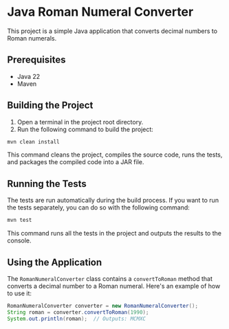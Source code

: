 # Java Roman Numeral Converter

This project is a simple Java application that converts decimal numbers to Roman numerals.

## Prerequisites

- Java 22
- Maven

## Building the Project

1. Open a terminal in the project root directory.
2. Run the following command to build the project:

```bash
mvn clean install
```

This command cleans the project, compiles the source code, runs the tests, and packages the compiled code into a JAR file.

## Running the Tests

The tests are run automatically during the build process. If you want to run the tests separately, you can do so with the following command:

```bash
mvn test
```

This command runs all the tests in the project and outputs the results to the console.

## Using the Application

The `RomanNumeralConverter` class contains a `convertToRoman` method that converts a decimal number to a Roman numeral. Here's an example of how to use it:

```java
RomanNumeralConverter converter = new RomanNumeralConverter();
String roman = converter.convertToRoman(1990);
System.out.println(roman);  // Outputs: MCMXC
```